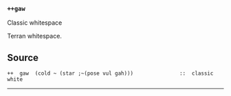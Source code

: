 ### `++gaw`

Classic whitespace

Terran whitespace.

Source
------

    ++  gaw  (cold ~ (star ;~(pose vul gah)))               ::  classic white



***
